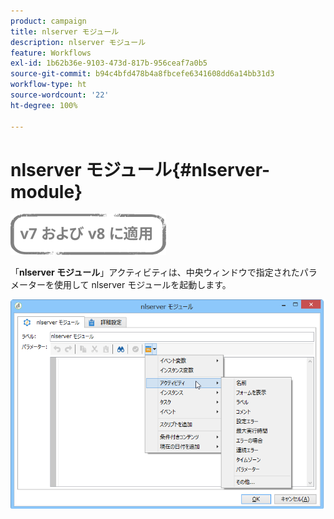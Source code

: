 ```yaml
---
product: campaign
title: nlserver モジュール
description: nlserver モジュール
feature: Workflows
exl-id: 1b62b36e-9103-473d-817b-956ceaf7a0b5
source-git-commit: b94c4bfd478b4a8fbcefe6341608dd6a14bb31d3
workflow-type: ht
source-wordcount: '22'
ht-degree: 100%

---
```


# nlserver モジュール{#nlserver-module}

![](../../assets/common.svg)

「**nlserver モジュール**」アクティビティは、中央ウィンドウで指定されたパラメーターを使用して nlserver モジュールを起動します。

![](assets/nlserver_module_edit.png)
